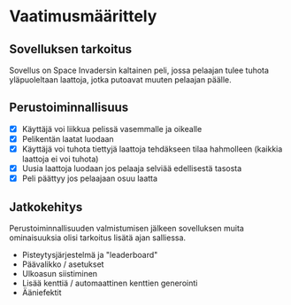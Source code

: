 # Vaatimusmäärittely

## Sovelluksen tarkoitus

Sovellus on Space Invadersin kaltainen peli, jossa pelaajan tulee tuhota yläpuoleltaan laattoja, jotka putoavat muuten pelaajan päälle.

## Perustoiminnallisuus

- [x] Käyttäjä voi liikkua pelissä vasemmalle ja oikealle
- [x] Pelikentän laatat luodaan
- [x] Käyttäjä voi tuhota tiettyjä laattoja tehdäkseen tilaa hahmolleen (kaikkia laattoja ei voi tuhota)
- [x] Uusia laattoja luodaan jos pelaaja selviää edellisestä tasosta
- [x] Peli päättyy jos pelaajaan osuu laatta

## Jatkokehitys

Perustoiminnallisuuden valmistumisen jälkeen sovelluksen muita ominaisuuksia olisi tarkoitus lisätä ajan salliessa.

- Pisteytysjärjestelmä ja "leaderboard"
- Päävalikko / asetukset
- Ulkoasun siistiminen
- Lisää kenttiä / automaattinen kenttien generointi
- Ääniefektit
